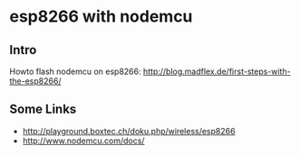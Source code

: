 # esp8266 with nodemcu

## Intro

Howto flash nodemcu on esp8266: http://blog.madflex.de/first-steps-with-the-esp8266/

## Some Links

* http://playground.boxtec.ch/doku.php/wireless/esp8266
* http://www.nodemcu.com/docs/


